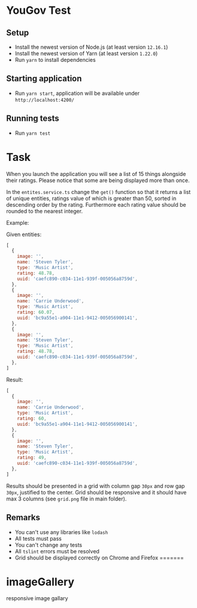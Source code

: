 # YouGov Test

## Setup

- Install the newest version of Node.js (at least version `12.16.1`)
- Install the newest version of Yarn (at least version `1.22.0`)
- Run `yarn` to install dependencies

## Starting application

- Run `yarn start`, application will be available under `http://localhost:4200/`

## Running tests
- Run `yarn test`

# Task

When you launch the application you will see a list of 15 things alongside their ratings. Please notice that some are being displayed more than once.

In the `entites.service.ts` change the `get()` function so that it returns a list of unique entities, ratings value of which is greater than 50, sorted in descending order by the rating. Furthermore each rating value should be rounded to the nearest integer.

Example:

Given entities:

```js
[
  {
    image: '',
    name: 'Steven Tyler',
    type: 'Music Artist',
    rating: 48.78,
    uuid: 'caefc890-c034-11e1-939f-005056a8759d',
  },
  {
    image: '',
    name: 'Carrie Underwood',
    type: 'Music Artist',
    rating: 60.07,
    uuid: 'bc9a55e1-a904-11e1-9412-005056900141',
  },
  {
    image: '',
    name: 'Steven Tyler',
    type: 'Music Artist',
    rating: 48.78,
    uuid: 'caefc890-c034-11e1-939f-005056a8759d',
  },
]
```

Result:
```js
[
  {
    image: '',
    name: 'Carrie Underwood',
    type: 'Music Artist',
    rating: 60,
    uuid: 'bc9a55e1-a904-11e1-9412-005056900141',
  },
  {
    image: '',
    name: 'Steven Tyler',
    type: 'Music Artist',
    rating: 49,
    uuid: 'caefc890-c034-11e1-939f-005056a8759d',
  },
]
```

Results should be presented in a grid with column gap `30px` and row gap `30px`, justified to the center. Grid should be responsive and it should have max 3 columns (see `grid.png` file in main folder).

## Remarks

- You can't use any libraries like `lodash`
- All tests must pass
- You can't change any tests
- All `tslint` errors must be resolved
- Grid should be displayed correctly on Chrome and Firefox
=======
# imageGallery
responsive image gallary
